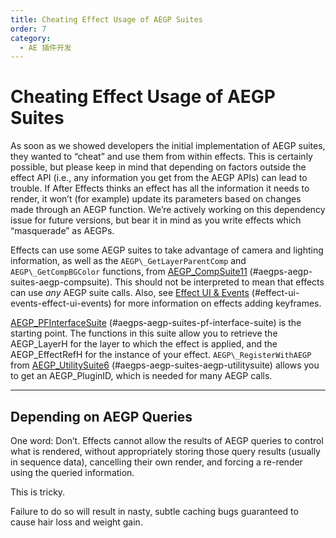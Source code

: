 ```yaml
---
title: Cheating Effect Usage of AEGP Suites
order: 7
category:
  - AE 插件开发
---
```


# Cheating Effect Usage of AEGP Suites

As soon as we showed developers the initial implementation of AEGP suites, they wanted to “cheat” and use them from within effects. This is certainly possible, but please keep in mind that depending on factors outside the effect API (i.e., any information you get from the AEGP APIs) can lead to trouble. If After Effects thinks an effect has all the information it needs to render, it won’t (for example) update its parameters based on changes made through an AEGP function. We’re actively working on this dependency issue for future versions, but bear it in mind as you write effects which “masquerade” as AEGPs.

Effects can use some AEGP suites to take advantage of camera and lighting information, as well as the `AEGP\_GetLayerParentComp` and `AEGP\_GetCompBGColor` functions, from [AEGP_CompSuite11](aegp-suites.html) (#aegps-aegp-suites-aegp-compsuite). This should not be interpreted to mean that effects can use _any_ AEGP suite calls. Also, see [Effect UI & Events](../effect-ui-events/effect-ui-events.html) (#effect-ui-events-effect-ui-events) for more information on effects adding keyframes.

[AEGP_PFInterfaceSuite](aegp-suites.html) (#aegps-aegp-suites-pf-interface-suite) is the starting point. The functions in this suite allow you to retrieve the AEGP_LayerH for the layer to which the effect is applied, and the AEGP_EffectRefH for the instance of your effect. `AEGP\_RegisterWithAEGP` from [AEGP_UtilitySuite6](aegp-suites.html) (#aegps-aegp-suites-aegp-utilitysuite) allows you to get an AEGP_PluginID, which is needed for many AEGP calls.

---

## Depending on AEGP Queries

One word: Don’t. Effects cannot allow the results of AEGP queries to control what is rendered, without appropriately storing those query results (usually in sequence data), cancelling their own render, and forcing a re-render using the queried information.

This is tricky.

Failure to do so will result in nasty, subtle caching bugs guaranteed to cause hair loss and weight gain.
